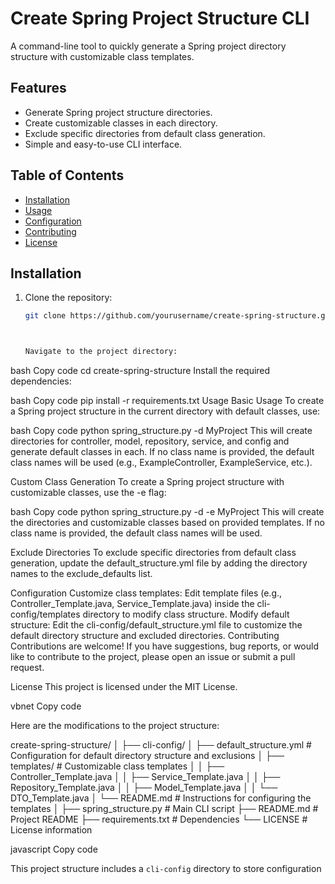# Create Spring Project Structure CLI

A command-line tool to quickly generate a Spring project directory structure with customizable class templates.

## Features

- Generate Spring project structure directories.
- Create customizable classes in each directory.
- Exclude specific directories from default class generation.
- Simple and easy-to-use CLI interface.

## Table of Contents

- [Installation](#installation)
- [Usage](#usage)
- [Configuration](#configuration)
- [Contributing](#contributing)
- [License](#license)

## Installation

1. Clone the repository:

   ```bash
   git clone https://github.com/yourusername/create-spring-structure.git



   Navigate to the project directory:

bash
Copy code
cd create-spring-structure
Install the required dependencies:

bash
Copy code
pip install -r requirements.txt
Usage
Basic Usage
To create a Spring project structure in the current directory with default classes, use:

bash
Copy code
python spring_structure.py -d MyProject
This will create directories for controller, model, repository, service, and config and generate default classes in each. If no class name is provided, the default class names will be used (e.g., ExampleController, ExampleService, etc.).

Custom Class Generation
To create a Spring project structure with customizable classes, use the -e flag:

bash
Copy code
python spring_structure.py -d -e MyProject
This will create the directories and customizable classes based on provided templates. If no class name is provided, the default class names will be used.

Exclude Directories
To exclude specific directories from default class generation, update the default_structure.yml file by adding the directory names to the exclude_defaults list.

Configuration
Customize class templates: Edit template files (e.g., Controller_Template.java, Service_Template.java) inside the cli-config/templates directory to modify class structure.
Modify default structure: Edit the cli-config/default_structure.yml file to customize the default directory structure and excluded directories.
Contributing
Contributions are welcome! If you have suggestions, bug reports, or would like to contribute to the project, please open an issue or submit a pull request.

License
This project is licensed under the MIT License.

vbnet
Copy code

Here are the modifications to the project structure:

create-spring-structure/
│
├── cli-config/
│ ├── default_structure.yml # Configuration for default directory structure and exclusions
│ ├── templates/ # Customizable class templates
│ │ ├── Controller_Template.java
│ │ ├── Service_Template.java
│ │ ├── Repository_Template.java
│ │ ├── Model_Template.java
│ │ └── DTO_Template.java
│ └── README.md # Instructions for configuring the templates
│
├── spring_structure.py # Main CLI script
├── README.md # Project README
├── requirements.txt # Dependencies
└── LICENSE # License information

javascript
Copy code

This project structure includes a `cli-config` directory to store configuration 